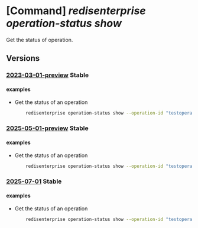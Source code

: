 # [Command] _redisenterprise operation-status show_

Get the status of operation.

## Versions

### [2023-03-01-preview](/Resources/mgmt-plane/L3N1YnNjcmlwdGlvbnMve30vcHJvdmlkZXJzL21pY3Jvc29mdC5jYWNoZS9sb2NhdGlvbnMve30vb3BlcmF0aW9uc3N0YXR1cy97fQ==/2023-03-01-preview.xml) **Stable**

<!-- mgmt-plane /subscriptions/{}/providers/microsoft.cache/locations/{}/operationsstatus/{} 2023-03-01-preview -->

#### examples

- Get the status of an operation
    ```bash
        redisenterprise operation-status show --operation-id "testoperationid" --location "West US"
    ```

### [2025-05-01-preview](/Resources/mgmt-plane/L3N1YnNjcmlwdGlvbnMve30vcHJvdmlkZXJzL21pY3Jvc29mdC5jYWNoZS9sb2NhdGlvbnMve30vb3BlcmF0aW9uc3N0YXR1cy97fQ==/2025-05-01-preview.xml) **Stable**

<!-- mgmt-plane /subscriptions/{}/providers/microsoft.cache/locations/{}/operationsstatus/{} 2025-05-01-preview -->

#### examples

- Get the status of an operation
    ```bash
        redisenterprise operation-status show --operation-id "testoperationid" --location "West US"
    ```

### [2025-07-01](/Resources/mgmt-plane/L3N1YnNjcmlwdGlvbnMve30vcHJvdmlkZXJzL21pY3Jvc29mdC5jYWNoZS9sb2NhdGlvbnMve30vb3BlcmF0aW9uc3N0YXR1cy97fQ==/2025-07-01.xml) **Stable**

<!-- mgmt-plane /subscriptions/{}/providers/microsoft.cache/locations/{}/operationsstatus/{} 2025-07-01 -->

#### examples

- Get the status of an operation
    ```bash
        redisenterprise operation-status show --operation-id "testoperationid" --location "West US"
    ```
